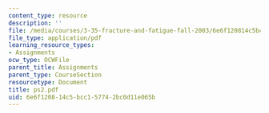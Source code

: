 ```yaml
---
content_type: resource
description: ''
file: /media/courses/3-35-fracture-and-fatigue-fall-2003/6e6f120814c5bcc157742bc0d11e065b_ps2.pdf
file_type: application/pdf
learning_resource_types:
- Assignments
ocw_type: OCWFile
parent_title: Assignments
parent_type: CourseSection
resourcetype: Document
title: ps2.pdf
uid: 6e6f1208-14c5-bcc1-5774-2bc0d11e065b
---
```

